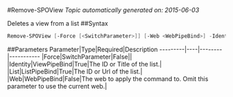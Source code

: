 #Remove-SPOView
*Topic automatically generated on: 2015-06-03*

Deletes a view from a list
##Syntax
```powershell
Remove-SPOView [-Force [<SwitchParameter>]] [-Web <WebPipeBind>] -Identity <ViewPipeBind> -List <ListPipeBind>
```


##Parameters
Parameter|Type|Required|Description
---------|----|--------|-----------
|Force|SwitchParameter|False||
|Identity|ViewPipeBind|True|The ID or Title of the list.|
|List|ListPipeBind|True|The ID or Url of the list.|
|Web|WebPipeBind|False|The web to apply the command to. Omit this parameter to use the current web.|
<!-- Ref: 08B19F7A713F8149EF854639ED5A1893 -->